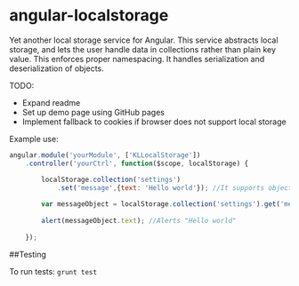 angular-localstorage
====================

Yet another local storage service for Angular.
This service abstracts local storage, and lets the user handle data in collections rather than plain key value. This enforces proper namespacing.
It handles serialization and deserialization of objects.

TODO: 
* Expand readme
* Set up demo page using GitHub pages
* Implement fallback to cookies if browser does not support local storage

Example use: 

```javascript
angular.module('yourModule', ['KLLocalStorage'])
	.controller('yourCtrl', function($scope, localStorage) {

		localStorage.collection('settings')
			.set('message',{text: 'Hello world'}); //It supports objects
		
		var messageObject = localStorage.collection('settings').get('message');
		
		alert(messageObject.text); //Alerts "Hello world"
		
	});
```

##Testing

To run tests: ```grunt test```
